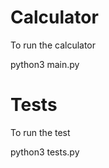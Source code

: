 # Calculator
To run the calculator 

python3 main.py


# Tests
To run the test 

python3 tests.py 



